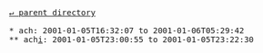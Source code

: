 <pre>
  <a href="../">&#x21b5; parent directory</a>
  
  * ach: 2001-01-05T16:32:07 to 2001-01-06T05:29:42
  ** ach<a href="i">i</a>: 2001-01-05T23:00:55 to 2001-01-05T23:22:30
</pre>
